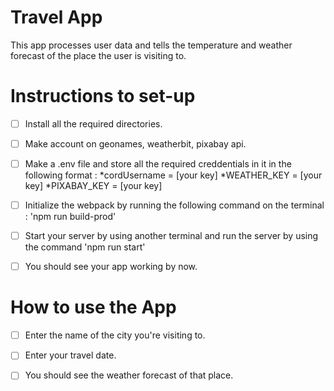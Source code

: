 # Travel App

This app processes user data and tells the temperature and weather forecast of the place the user is visiting to.

# Instructions to set-up

- [ ] Install all the required directories.

- [ ] Make account on geonames, weatherbit, pixabay api.

- [ ] Make a .env file and store all the required creddentials in it in the following format : 
        *cordUsername = [your key]
        *WEATHER_KEY = [your key]
        *PIXABAY_KEY = [your key]

- [ ] Initialize the webpack by running the following command on the terminal : 'npm run build-prod'

- [ ] Start your server by using another terminal and run the server by using the command 'npm run start'

- [ ] You should see your app working by now.

# How to use the App

- [ ] Enter the name of the city you're visiting to.

- [ ] Enter your travel date.

- [ ] You should see the weather forecast of that place.
